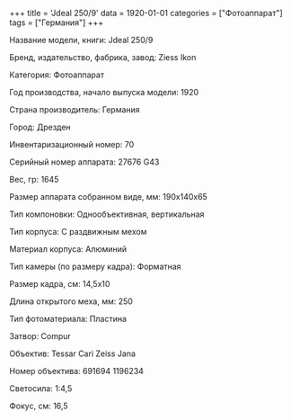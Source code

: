 +++
title = 'Jdeal 250/9'
data = 1920-01-01
categories = ["Фотоаппарат"]
tags = ["Германия"]
+++

Название модели, книги: Jdeal 250/9

Бренд, издательство, фабрика, завод: Ziess Ikon

Категория: Фотоаппарат

Год производства, начало выпуска модели: 1920

Страна производитель: Германия

Город: Дрезден

Инвентаризационный номер: 70

Серийный номер аппарата: 27676
G43

Вес, гр: 1645

Размер аппарата  собранном виде, мм: 190х140х65

Тип компоновки: Однообъективная, вертикальная

Тип корпуса: С раздвижным мехом

Материал корпуса: Алюминий

Тип камеры (по размеру кадра): Форматная

Размер кадра, см: 14,5x10

Длина открытого меха, мм: 250

Тип фотоматериала: Пластина

Затвор: Compur

Объектив: Tessar Cari Zeiss Jana

Номер объектива: 691694
1196234

Светосила: 1:4,5

Фокус, см: 16,5

